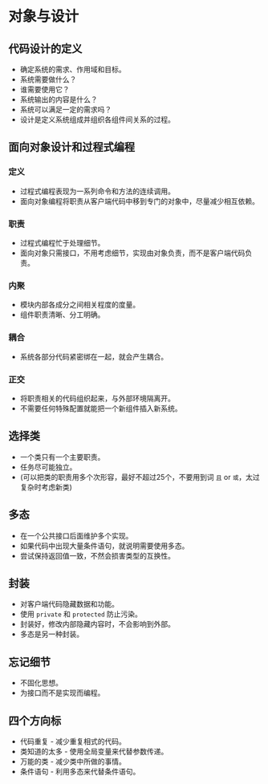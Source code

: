 # 对象与设计
## 代码设计的定义
* 确定系统的需求、作用域和目标。
* 系统需要做什么？
* 谁需要使用它？
* 系统输出的内容是什么？
* 系统可以满足一定的需求吗？
* 设计是定义系统组成并组织各组件间关系的过程。

## 面向对象设计和过程式编程
### 定义
* 过程式编程表现为一系列命令和方法的连续调用。
* 面向对象编程将职责从客户端代码中移到专门的对象中，尽量减少相互依赖。
### 职责
* 过程式编程忙于处理细节。
* 面向对象只需接口，不用考虑细节，实现由对象负责，而不是客户端代码负责。
### 内聚
* 模块内部各成分之间相关程度的度量。
* 组件职责清晰、分工明确。
### 耦合
* 系统各部分代码紧密绑在一起，就会产生耦合。
### 正交
* 将职责相关的代码组织起来，与外部环境隔离开。
* 不需要任何特殊配置就能把一个新组件插入新系统。

## 选择类
* 一个类只有一个主要职责。
* 任务尽可能独立。
* (可以把类的职责用多个次形容，最好不超过25个，不要用到词 `且` or `或`，太过复杂时考虑新类)

## 多态
* 在一个公共接口后面维护多个实现。
* 如果代码中出现大量条件语句，就说明需要使用多态。
* 尝试保持返回值一致，不然会损害类型的互换性。

## 封装
* 对客户端代码隐藏数据和功能。
* 使用 `private` 和 `protected` 防止污染。
* 封装好，修改内部隐藏内容时，不会影响到外部。
* 多态是另一种封装。

## 忘记细节
* 不固化思想。
* 为接口而不是实现而编程。

## 四个方向标
* 代码重复 - 减少重复相式的代码。
* 类知道的太多 - 使用全局变量来代替参数传递。
* 万能的类 - 减少类中所做的事情。
* 条件语句 - 利用多态来代替条件语句。
